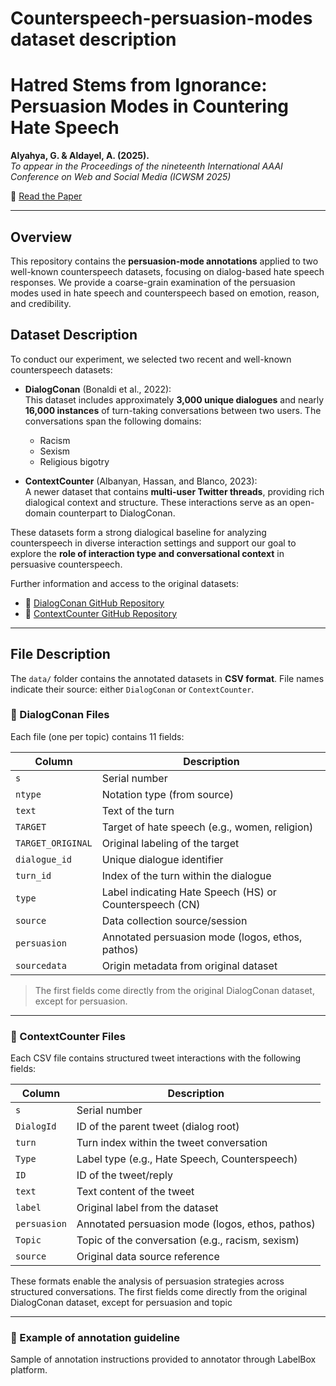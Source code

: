 # Counterspeech-persuasion-modes dataset description
# Hatred Stems from Ignorance: Persuasion Modes in Countering Hate Speech

**Alyahya, G. & Aldayel, A. (2025).**  
*To appear in the Proceedings of the nineteenth International AAAI Conference on Web and Social Media (ICWSM 2025)*

📄 [Read the Paper](https://arxiv.org/abs/2403.15449)  

---

## Overview

This repository contains the **persuasion-mode annotations** applied to two well-known counterspeech datasets, focusing on dialog-based hate speech responses. We provide a coarse-grain examination of the persuasion modes used in hate speech and counterspeech based on emotion, reason, and credibility.



## Dataset Description

To conduct our experiment, we selected two recent and well-known counterspeech datasets:

- **DialogConan** (Bonaldi et al., 2022):  
  This dataset includes approximately **3,000 unique dialogues** and nearly **16,000 instances** of turn-taking conversations between two users. The conversations span the following domains:
  - Racism  
  - Sexism  
  - Religious bigotry

- **ContextCounter** (Albanyan, Hassan, and Blanco, 2023):  
  A newer dataset that contains **multi-user Twitter threads**, providing rich dialogical context and structure. These interactions serve as an open-domain counterpart to DialogConan.

These datasets form a strong dialogical baseline for analyzing counterspeech in diverse interaction settings and support our goal to explore the **role of interaction type and conversational context** in persuasive counterspeech.

Further information and access to the original datasets:
- 🔗 [DialogConan GitHub Repository](https://github.com/marcoguerini/CONAN)
- 🔗 [ContextCounter GitHub Repository](https://github.com/albanyan/counterhate_reply)

---

## File Description

The `data/` folder contains the annotated datasets in **CSV format**. File names indicate their source: either `DialogConan` or `ContextCounter`.

### 📂 DialogConan Files
Each file (one per topic) contains 11 fields:

| Column | Description |
|--------|-------------|
| `s` | Serial number |
| `ntype` | Notation type (from source) |
| `text` | Text of the turn |
| `TARGET` | Target of hate speech (e.g., women, religion) |
| `TARGET_ORIGINAL` | Original labeling of the target |
| `dialogue_id` | Unique dialogue identifier |
| `turn_id` | Index of the turn within the dialogue |
| `type` | Label indicating Hate Speech (HS) or Counterspeech (CN) |
| `source` | Data collection source/session |
| `persuasion` | Annotated persuasion mode (logos, ethos, pathos) |
| `sourcedata` | Origin metadata from original dataset |

> The first fields come directly from the original DialogConan dataset, except for persuasion.

---

### 📂 ContextCounter Files
Each CSV file contains structured tweet interactions with the following fields:

| Column | Description |
|--------|-------------|
| `s` | Serial number |
| `DialogId` | ID of the parent tweet (dialog root) |
| `turn` | Turn index within the tweet conversation |
| `Type` | Label type (e.g., Hate Speech, Counterspeech) |
| `ID` | ID of the tweet/reply |
| `text` | Text content of the tweet |
| `label` | Original label from the dataset |
| `persuasion` | Annotated persuasion mode (logos, ethos, pathos) |
| `Topic` | Topic of the conversation (e.g., racism, sexism) |
| `source` | Original data source reference |

These formats enable the analysis of persuasion strategies across structured conversations. The first fields come directly from the original DialogConan dataset, except for persuasion and topic

---
### 📂 Example of annotation guideline
Sample of annotation instructions provided to annotator through LabelBox platform. 
